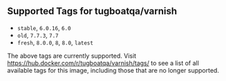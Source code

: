 ## Supported Tags for tugboatqa/varnish

* `stable`, `6.0.16`, `6.0`
* `old`, `7.7.3`, `7.7`
* `fresh`, `8.0.0`, `8`, `8.0`, `latest`

The above tags are currently supported. Visit https://hub.docker.com/r/tugboatqa/varnish/tags/ to see a list of all available tags for this image, including those that are no longer supported.
